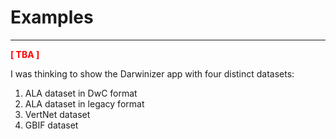# Examples

---

**<span style="color:red">[ TBA ]</span>**

I was thinking to show the Darwinizer app with four distinct datasets:

1. ALA dataset in DwC format
2. ALA dataset in legacy format
3. VertNet dataset
4. GBIF dataset
